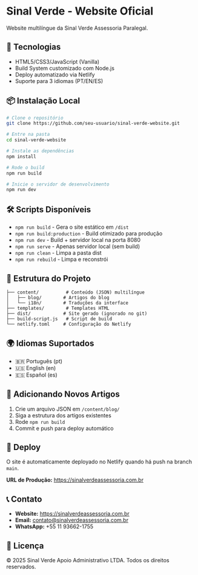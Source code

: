 # Sinal Verde - Website Oficial

Website multilíngue da Sinal Verde Assessoria Paralegal.

## 🚀 Tecnologias

- HTML5/CSS3/JavaScript (Vanilla)
- Build System customizado com Node.js
- Deploy automatizado via Netlify
- Suporte para 3 idiomas (PT/EN/ES)

## 📦 Instalação Local

```bash
# Clone o repositório
git clone https://github.com/seu-usuario/sinal-verde-website.git

# Entre na pasta
cd sinal-verde-website

# Instale as dependências
npm install

# Rode o build
npm run build

# Inicie o servidor de desenvolvimento
npm run dev
```

## 🛠️ Scripts Disponíveis

- `npm run build` - Gera o site estático em `/dist`
- `npm run build:production` - Build otimizado para produção
- `npm run dev` - Build + servidor local na porta 8080
- `npm run serve` - Apenas servidor local (sem build)
- `npm run clean` - Limpa a pasta dist
- `npm run rebuild` - Limpa e reconstrói

## 📁 Estrutura do Projeto

```
├── content/          # Conteúdo (JSON) multilíngue
│   ├── blog/        # Artigos do blog
│   └── i18n/        # Traduções da interface
├── templates/        # Templates HTML
├── dist/            # Site gerado (ignorado no git)
├── build-script.js   # Script de build
└── netlify.toml     # Configuração do Netlify
```

## 🌍 Idiomas Suportados

- 🇧🇷 Português (pt)
- 🇺🇸 English (en)
- 🇪🇸 Español (es)

## 📝 Adicionando Novos Artigos

1. Crie um arquivo JSON em `/content/blog/`
2. Siga a estrutura dos artigos existentes
3. Rode `npm run build`
4. Commit e push para deploy automático

## 🚀 Deploy

O site é automaticamente deployado no Netlify quando há push na branch `main`.

**URL de Produção:** https://sinalverdeassessoria.com.br

## 📞 Contato

- **Website:** https://sinalverdeassessoria.com.br
- **Email:** contato@sinalverdeassessoria.com.br
- **WhatsApp:** +55 11 93662-1755

## 📄 Licença

© 2025 Sinal Verde Apoio Administrativo LTDA. Todos os direitos reservados.

